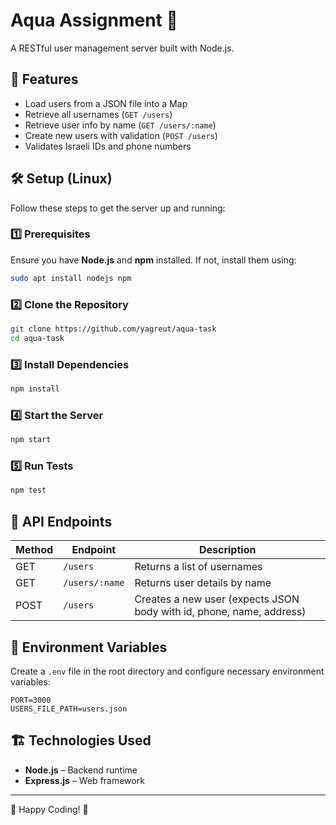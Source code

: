 # Aqua Assignment 🚀

A RESTful user management server built with Node.js.

## 📌 Features

- Load users from a JSON file into a Map
- Retrieve all usernames (`GET /users`)
- Retrieve user info by name (`GET /users/:name`)
- Create new users with validation (`POST /users`)
- Validates Israeli IDs and phone numbers

## 🛠️ Setup (Linux)

Follow these steps to get the server up and running:

### 1️⃣ Prerequisites

Ensure you have **Node.js** and **npm** installed. If not, install them using:

```bash
sudo apt install nodejs npm
```

### 2️⃣ Clone the Repository

```bash
git clone https://github.com/yagreut/aqua-task
cd aqua-task
```

### 3️⃣ Install Dependencies

```bash
npm install
```

### 4️⃣ Start the Server

```bash
npm start
```

### 5️⃣ Run Tests

```bash
npm test
```

## 📄 API Endpoints

| Method | Endpoint       | Description                                                          |
| ------ | -------------- | -------------------------------------------------------------------- |
| GET    | `/users`       | Returns a list of usernames                                          |
| GET    | `/users/:name` | Returns user details by name                                         |
| POST   | `/users`       | Creates a new user (expects JSON body with id, phone, name, address) |

## 📌 Environment Variables

Create a `.env` file in the root directory and configure necessary environment variables:

```env
PORT=3000
USERS_FILE_PATH=users.json
```

## 🏗️ Technologies Used

- **Node.js** – Backend runtime
- **Express.js** – Web framework

---

🔹 Happy Coding! 🚀
